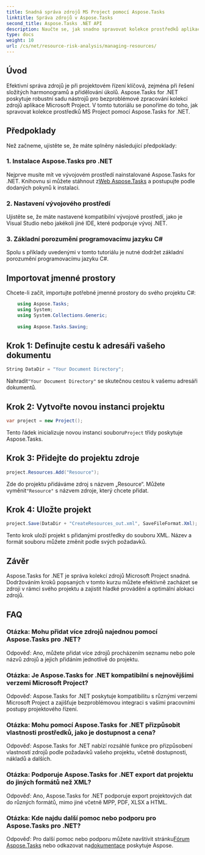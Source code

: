 ```yaml
---
title: Snadná správa zdrojů MS Project pomocí Aspose.Tasks
linktitle: Správa zdrojů v Aspose.Tasks
second_title: Aspose.Tasks .NET API
description: Naučte se, jak snadno spravovat kolekce prostředků aplikace Microsoft Project pomocí Aspose.Tasks for .NET. Zvyšte produktivitu a zefektivněte pracovní postupy projektu.
type: docs
weight: 10
url: /cs/net/resource-risk-analysis/managing-resources/
---
```

## Úvod
Efektivní správa zdrojů je při projektovém řízení klíčová, zejména při řešení složitých harmonogramů a přidělování úkolů. Aspose.Tasks for .NET poskytuje robustní sadu nástrojů pro bezproblémové zpracování kolekcí zdrojů aplikace Microsoft Project. V tomto tutoriálu se ponoříme do toho, jak spravovat kolekce prostředků MS Project pomocí Aspose.Tasks for .NET.
## Předpoklady
Než začneme, ujistěte se, že máte splněny následující předpoklady:
### 1. Instalace Aspose.Tasks pro .NET
 Nejprve musíte mít ve vývojovém prostředí nainstalované Aspose.Tasks for .NET. Knihovnu si můžete stáhnout z[Web Aspose.Tasks](https://releases.aspose.com/tasks/net/) a postupujte podle dodaných pokynů k instalaci.
### 2. Nastavení vývojového prostředí
Ujistěte se, že máte nastavené kompatibilní vývojové prostředí, jako je Visual Studio nebo jakékoli jiné IDE, které podporuje vývoj .NET.
### 3. Základní porozumění programovacímu jazyku C#
Spolu s příklady uvedenými v tomto tutoriálu je nutné dodržet základní porozumění programovacímu jazyku C#.

## Importovat jmenné prostory
Chcete-li začít, importujte potřebné jmenné prostory do svého projektu C#:
```csharp
    using Aspose.Tasks;
    using System;
    using System.Collections.Generic;
    
    using Aspose.Tasks.Saving;
```

## Krok 1: Definujte cestu k adresáři vašeho dokumentu
```csharp
String DataDir = "Your Document Directory";
```
 Nahradit`"Your Document Directory"` se skutečnou cestou k vašemu adresáři dokumentů.
## Krok 2: Vytvořte novou instanci projektu
```csharp
var project = new Project();
```
 Tento řádek inicializuje novou instanci souboru`Project` třídy poskytuje Aspose.Tasks.
## Krok 3: Přidejte do projektu zdroje
```csharp
project.Resources.Add("Resource");
```
 Zde do projektu přidáváme zdroj s názvem „Resource“. Můžete vyměnit`"Resource"` s názvem zdroje, který chcete přidat.
## Krok 4: Uložte projekt
```csharp
project.Save(DataDir + "CreateResources_out.xml", SaveFileFormat.Xml);
```
Tento krok uloží projekt s přidanými prostředky do souboru XML. Název a formát souboru můžete změnit podle svých požadavků.

## Závěr
Aspose.Tasks for .NET je správa kolekcí zdrojů Microsoft Project snadná. Dodržováním kroků popsaných v tomto kurzu můžete efektivně zacházet se zdroji v rámci svého projektu a zajistit hladké provádění a optimální alokaci zdrojů.
## FAQ
### Otázka: Mohu přidat více zdrojů najednou pomocí Aspose.Tasks pro .NET?
Odpověď: Ano, můžete přidat více zdrojů procházením seznamu nebo pole názvů zdrojů a jejich přidáním jednotlivě do projektu.
### Otázka: Je Aspose.Tasks for .NET kompatibilní s nejnovějšími verzemi Microsoft Project?
Odpověď: Aspose.Tasks for .NET poskytuje kompatibilitu s různými verzemi Microsoft Project a zajišťuje bezproblémovou integraci s vašimi pracovními postupy projektového řízení.
### Otázka: Mohu pomocí Aspose.Tasks for .NET přizpůsobit vlastnosti prostředků, jako je dostupnost a cena?
Odpověď: Aspose.Tasks for .NET nabízí rozsáhlé funkce pro přizpůsobení vlastností zdrojů podle požadavků vašeho projektu, včetně dostupnosti, nákladů a dalších.
### Otázka: Podporuje Aspose.Tasks for .NET export dat projektu do jiných formátů než XML?
Odpověď: Ano, Aspose.Tasks for .NET podporuje export projektových dat do různých formátů, mimo jiné včetně MPP, PDF, XLSX a HTML.
### Otázka: Kde najdu další pomoc nebo podporu pro Aspose.Tasks pro .NET?
 Odpověď: Pro další pomoc nebo podporu můžete navštívit stránku[Fórum Aspose.Tasks](https://forum.aspose.com/c/tasks/15) nebo odkazovat na[dokumentace](https://reference.aspose.com/tasks/net/) poskytuje Aspose.